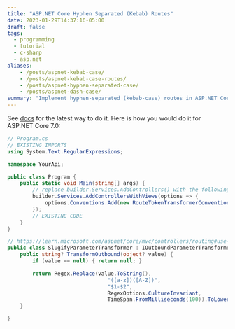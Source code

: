 ```yaml
---
title: "ASP.NET Core Hyphen Separated (Kebab) Routes"
date: 2023-01-29T14:37:16-05:00
draft: false
tags:
  - programming
  - tutorial
  - c-sharp
  - asp.net
aliases:
    - /posts/aspnet-kebab-case/
    - /posts/aspnet-kebab-case-routes/
    - /posts/aspnet-hyphen-separated-case/
    - /posts/aspnet-dash-case/
summary: "Implement hyphen-separated (kebab-case) routes in ASP.NET Core 7.0 by creating a custom parameter transformer and adding it to your MVC conventions."
---
```


See [docs](https://learn.microsoft.com/aspnet/core/mvc/controllers/routing#use-a-parameter-transformer-to-customize-token-replacement) for the latest way to do it. Here is how you would do it for ASP.NET Core 7.0:

```c#
// Program.cs
// EXISTING IMPORTS
using System.Text.RegularExpressions;

namespace YourApi;

public class Program {
    public static void Main(string[] args) {
        // replace builder.Services.AddControllers() with the following
        builder.Services.AddControllersWithViews(options => {
            options.Conventions.Add(new RouteTokenTransformerConvention(new SlugifyParameterTransformer()));
        });
        // EXISTING CODE
    }
}

// https://learn.microsoft.com/aspnet/core/mvc/controllers/routing#use-a-parameter-transformer-to-customize-token-replacement
public class SlugifyParameterTransformer : IOutboundParameterTransformer {
    public string? TransformOutbound(object? value) {
        if (value == null) { return null; }

        return Regex.Replace(value.ToString(),
                                "([a-z])([A-Z])",
                                "$1-$2",
                                RegexOptions.CultureInvariant,
                                TimeSpan.FromMilliseconds(100)).ToLowerInvariant();
    }

}
```
